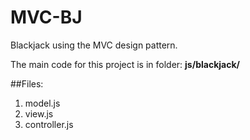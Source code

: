 # MVC-BJ

Blackjack using the MVC design pattern.

The main code for this project is in folder: **js/blackjack/**

##Files: 
1. model.js
2. view.js
3. controller.js
